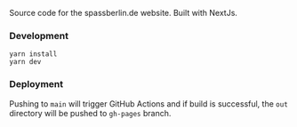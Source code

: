 Source code for the spassberlin.de website. Built with NextJs.

### Development

```
yarn install
yarn dev
```

### Deployment

Pushing to `main` will trigger GitHub Actions and if build is successful, the `out` directory will be pushed to `gh-pages` branch.